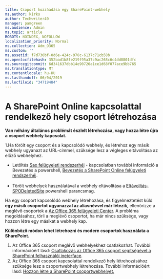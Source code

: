 ```yaml
---
title: Csoport hozzáadása egy SharePoint-webhely
ms.author: kirks
author: Techwriter40
manager: pamgreen
ms.audience: Admin
ms.topic: article
ROBOTS: NOINDEX, NOFOLLOW
localization_priority: Normal
ms.collection: Adm_O365
ms.custom: ''
ms.assetid: f7d730bf-0d6e-424c-970c-6137c71cb50b
ms.openlocfilehash: 352bad1b8fe219f95a37c9ac268c6c4dd8801dfc
ms.sourcegitcommit: 6d341637dbb14e90726a1ce1d68f077ace9bb765
ms.translationtype: MT
ms.contentlocale: hu-HU
ms.lasthandoff: 06/04/2019
ms.locfileid: "34719484"
---
```

# <a name="create-group-connected-site-in-sharepoint-online"></a>A SharePoint Online kapcsolattal rendelkező hely csoport létrehozása

<p><strong>Van néhány általános problémát észlelt létrehozása, vagy hozza létre újra a csoport webhely kapcsolat.&nbsp;</strong></p>  <p>1.Ha törölt egy csoport és a kapcsolódó webhely, és létrehoz egy másik webhely ugyanazt az URL-címmel, szüksége lesz a végleges eltávolítása az előző webhelyhez.</p>  <ul>  <li>Letöltés <a title="Sao felügyeleti rendszerhéj" href="https://support.office.com/en-ie/article/introduction-to-the-sharepoint-online-management-shell-c16941c3-19b4-4710-8056-34c034493429">Sao felügyeleti rendszerhéj</a> - kapcsolatban további információ a Bevezetés a powershell, <a title="Bevezetés a SharePoint Online felügyeleti rendszerhéj" href="https://docs.microsoft.com/en-us/powershell/module/sharepoint-online/remove-sposite?view=sharepoint-ps">Bevezetés a SharePoint Online felügyeleti rendszerhéj</a>. <br /><br /></li>  <li>Törölt webhelyek használatával a webhely eltávolítása a <a title="eltávolítása-SPODeletedSite" href="https://docs.microsoft.com/en-us/powershell/module/sharepoint-online/remove-sposite?view=sharepoint-ps">Eltávolítás-SPODeletedSite</a> powershell parancsmag.</li>  </ul>  <p>Ha egy csoport kapcsolódó webhely létrehozása, és figyelmeztetést küld <strong>egy másik csoportot ugyanazzal az aliasnévvel már létezik</strong>, ellenőrizze a meglévő csoportok a <a title="Office 365 felügyeleti Center" href="https://admin.microsoft.com/Adminportal/Home?source=applauncher#/groups">Az Office 365 felügyeleti Center</a>. A probléma megoldásához, törli a meglévő csoportot, ha már nincs szüksége, vagy hozzon létre egy másikat a webhely kap.&nbsp;</p>  <p><strong>Különböző módon lehet létrehozni és modern csoportok használata a SharePoint.&nbsp;</strong></p>  <ol>  <li>Az Office 365 csoport meglévő webhelyekhez csatlakozhat. További információért lásd: <a title="az Office 365 csoport segítségével a SharePoint felhasználói ineterface csatlakozás" href="https://docs.microsoft.com/en-us/sharepoint/dev/transform/modernize-connect-to-office365-group#connect-an-office-365-group-using-the-sharepoint-user-interface">Csatlakozás az Office 365 csoport segítségével a SharePoint felhasználói ineterface</a>.</li>  <li>Az Office 365 csoport kapcsolattal rendelkező hely létrehozásához szüksége lesz a csoportwebhely létrehozása. További információért lásd: <a title="a SharePoint csoportwebhelyet létrehozása" href="https://support.office.com/en-us/article/create-a-team-site-in-sharepoint-ef10c1e7-15f3-42a3-98aa-b5972711777d">Hozzon létre a SharePoint csoportwebhelyet.</a></li>  </ol>

